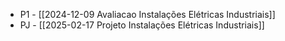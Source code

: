 

- P1 - [[2024-12-09 Avaliacao Instalações Elétricas Industriais]]
- PJ - [[2025-02-17 Projeto Instalações Elétricas Industriais]]
